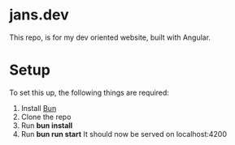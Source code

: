 # jans.dev
This repo, is for my dev oriented website, built with Angular.

# Setup
To set this up, the following things are required:
1. Install [Bun](https://bun.sh/)
2. Clone the repo
3. Run **bun install**
4. Run **bun run start**
It should now be served on localhost:4200
